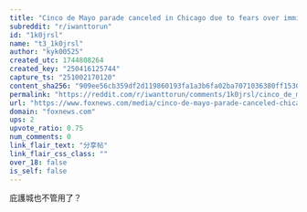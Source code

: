 ```yaml
---
title: "Cinco de Mayo parade canceled in Chicago due to fears over immigration enforcement"
subreddit: "r/iwanttorun"
id: "1k0jrsl"
name: "t3_1k0jrsl"
author: "kyk00525"
created_utc: 1744808264
created_key: "250416125744"
capture_ts: "251002170120"
content_sha256: "909ee56cb359df2d119860193fa1a3b6fa02ba7071036380ff1530462fe89290"
permalink: "https://reddit.com/r/iwanttorun/comments/1k0jrsl/cinco_de_mayo_parade_canceled_in_chicago_due_to/"
url: "https://www.foxnews.com/media/cinco-de-mayo-parade-canceled-chicago-due-fears-over-immigration-enforcement"
domain: "foxnews.com"
ups: 2
upvote_ratio: 0.75
num_comments: 0
link_flair_text: "分享帖"
link_flair_css_class: ""
over_18: false
is_self: false
---
```


庇護城也不管用了？
